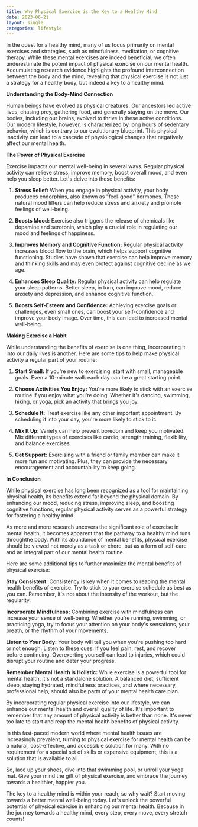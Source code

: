 ```yaml
---
title: Why Physical Exercise is the Key to a Healthy Mind
date: 2023-06-21
layout: single
categories: lifestyle
---
```


In the quest for a healthy mind, many of us focus primarily on mental exercises and strategies, such as mindfulness, meditation, or cognitive therapy. While these mental exercises are indeed beneficial, we often underestimate the potent impact of physical exercise on our mental health. Accumulating research evidence highlights the profound interconnection between the body and the mind, revealing that physical exercise is not just a strategy for a healthy body, but indeed a key to a healthy mind.

**Understanding the Body-Mind Connection**

Human beings have evolved as physical creatures. Our ancestors led active lives, chasing prey, gathering food, and generally staying on the move. Our bodies, including our brains, evolved to thrive in these active conditions. Our modern lifestyle, however, is characterized by long hours of sedentary behavior, which is contrary to our evolutionary blueprint. This physical inactivity can lead to a cascade of physiological changes that negatively affect our mental health.

**The Power of Physical Exercise**

Exercise impacts our mental well-being in several ways. Regular physical activity can relieve stress, improve memory, boost overall mood, and even help you sleep better. Let's delve into these benefits:

1. **Stress Relief:** When you engage in physical activity, your body produces endorphins, also known as "feel-good" hormones. These natural mood lifters can help reduce stress and anxiety and promote feelings of well-being.

2. **Boosts Mood:** Exercise also triggers the release of chemicals like dopamine and serotonin, which play a crucial role in regulating our mood and feelings of happiness.

3. **Improves Memory and Cognitive Function:** Regular physical activity increases blood flow to the brain, which helps support cognitive functioning. Studies have shown that exercise can help improve memory and thinking skills and may even protect against cognitive decline as we age.

4. **Enhances Sleep Quality:** Regular physical activity can help regulate your sleep patterns. Better sleep, in turn, can improve mood, reduce anxiety and depression, and enhance cognitive function.

5. **Boosts Self-Esteem and Confidence:** Achieving exercise goals or challenges, even small ones, can boost your self-confidence and improve your body image. Over time, this can lead to increased mental well-being.

**Making Exercise a Habit**

While understanding the benefits of exercise is one thing, incorporating it into our daily lives is another. Here are some tips to help make physical activity a regular part of your routine:

1. **Start Small:** If you're new to exercising, start with small, manageable goals. Even a 10-minute walk each day can be a great starting point.

2. **Choose Activities You Enjoy:** You're more likely to stick with an exercise routine if you enjoy what you're doing. Whether it's dancing, swimming, hiking, or yoga, pick an activity that brings you joy.

3. **Schedule It:** Treat exercise like any other important appointment. By scheduling it into your day, you're more likely to stick to it.

4. **Mix It Up:** Variety can help prevent boredom and keep you motivated. Mix different types of exercises like cardio, strength training, flexibility, and balance exercises.

5. **Get Support:** Exercising with a friend or family member can make it more fun and motivating. Plus, they can provide the necessary encouragement and accountability to keep going.

**In Conclusion**

While physical exercise has long been recognized as a tool for maintaining physical health, its benefits extend far beyond the physical domain. By enhancing our mood, reducing stress, improving sleep, and boosting cognitive functions, regular physical activity serves as a powerful strategy for fostering a healthy mind.

As more and more research uncovers the significant role of exercise in mental health, it becomes apparent that the pathway to a healthy mind runs throughthe body. With its abundance of mental benefits, physical exercise should be viewed not merely as a task or chore, but as a form of self-care and an integral part of our mental health routine.

Here are some additional tips to further maximize the mental benefits of physical exercise:

**Stay Consistent:** Consistency is key when it comes to reaping the mental health benefits of exercise. Try to stick to your exercise schedule as best as you can. Remember, it's not about the intensity of the workout, but the regularity.

**Incorporate Mindfulness:** Combining exercise with mindfulness can increase your sense of well-being. Whether you're running, swimming, or practicing yoga, try to focus your attention on your body's sensations, your breath, or the rhythm of your movements.

**Listen to Your Body:** Your body will tell you when you're pushing too hard or not enough. Listen to these cues. If you feel pain, rest, and recover before continuing. Overexerting yourself can lead to injuries, which could disrupt your routine and deter your progress.

**Remember Mental Health is Holistic:** While exercise is a powerful tool for mental health, it's not a standalone solution. A balanced diet, sufficient sleep, staying hydrated, mindfulness practices, and where necessary, professional help, should also be parts of your mental health care plan.

By incorporating regular physical exercise into our lifestyle, we can enhance our mental health and overall quality of life. It's important to remember that any amount of physical activity is better than none. It's never too late to start and reap the mental health benefits of physical activity.

In this fast-paced modern world where mental health issues are increasingly prevalent, turning to physical exercise for mental health can be a natural, cost-effective, and accessible solution for many. With no requirement for a special set of skills or expensive equipment, this is a solution that is available to all.

So, lace up your shoes, dive into that swimming pool, or unroll your yoga mat. Give your mind the gift of physical exercise, and embrace the journey towards a healthier, happier you.

The key to a healthy mind is within your reach, so why wait? Start moving towards a better mental well-being today. Let's unlock the powerful potential of physical exercise in enhancing our mental health. Because in the journey towards a healthy mind, every step, every move, every stretch counts!
